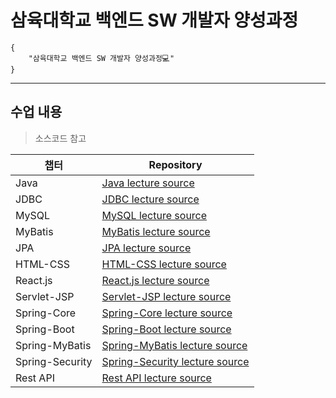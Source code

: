 # 삼육대학교 백엔드 SW 개발자 양성과정

```
{
    "삼육대학교 백엔드 SW 개발자 양성과정💻"
}
```
---
## 수업 내용

> 소스코드 참고
>

|챕터|Repository|
|------|---|
|Java|[Java lecture source](https://github.com/2024-SYU-Backend/01_java.git) |
|JDBC|[JDBC lecture source](https://github.com/2024-SYU-Backend/02_jdbc)|
|MySQL|[MySQL lecture source](https://github.com/2024-SYU-Backend/03_mysql.git)|
|MyBatis|[MyBatis lecture source](https://github.com/2024-SYU-Backend/04_mybatis.git)|
|JPA|[JPA lecture source](https://github.com/2024-SYU-Backend/05_jpa.git)|
|HTML-CSS|[HTML-CSS lecture source](https://github.com/2024-SYU-Backend/06_HTML-CSS.git)|
|React.js|[React.js lecture source](https://github.com/2024-SYU-Backend/07_React.js.git)|
|Servlet-JSP|[Servlet-JSP lecture source](https://github.com/2024-SYU-Backend/08_Servlet-JSP.git)|
|Spring-Core|[Spring-Core lecture source](https://github.com/2024-SYU-Backend/09_Spring-Core.git)|
|Spring-Boot|[Spring-Boot lecture source](https://github.com/2024-SYU-Backend/10_Spring-Boot.git)|
|Spring-MyBatis|[Spring-MyBatis lecture source](https://github.com/2024-SYU-Backend/11_Spring-MyBatis.git)|
|Spring-Security|[Spring-Security lecture source](https://github.com/2024-SYU-Backend/12_Spring-Security.git)|
|Rest API|[Rest API lecture source](https://github.com/2024-SYU-Backend/13_REST-API.git)|

